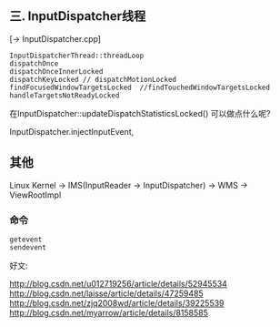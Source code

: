 


## 三. InputDispatcher线程 
[-> InputDispatcher.cpp]


    InputDispatcherThread::threadLoop
    dispatchOnce
    dispatchOnceInnerLocked
    dispatchKeyLocked // dispatchMotionLocked
    findFocusedWindowTargetsLocked  //findTouchedWindowTargetsLocked
    handleTargetsNotReadyLocked


在InputDispatcher::updateDispatchStatisticsLocked() 可以做点什么呢?

InputDispatcher.injectInputEvent,

## 其他

Linux Kernel -> IMS(InputReader -> InputDispatcher) -> WMS -> ViewRootImpl

### 命令

    getevent
    sendevent


好文: 

http://blog.csdn.net/u012719256/article/details/52945534
http://blog.csdn.net/laisse/article/details/47259485
http://blog.csdn.net/zjq2008wd/article/details/39225539
http://blog.csdn.net/myarrow/article/details/8158585
